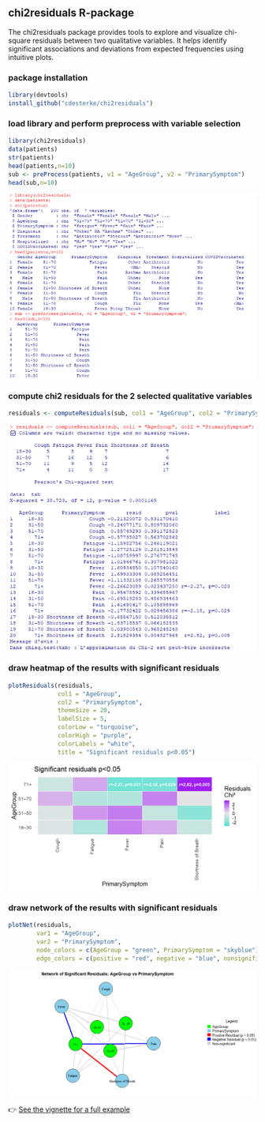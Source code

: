 ## chi2residuals R-package

The chi2residuals package provides tools to explore and visualize chi-square residuals between two qualitative variables. It helps identify significant associations and deviations from expected frequencies using intuitive plots.

### package installation
```r
library(devtools)
install_github("cdesterke/chi2residuals")
```

### load library and perform preprocess with variable selection
```r
library(chi2residuals)
data(patients)
str(patients)
head(patients,n=10)
sub <- preProcess(patients, v1 = "AgeGroup", v2 = "PrimarySymptom")
head(sub,n=10)
```

![res](https://github.com/cdesterke/chi2residuals/blob/main/screen.png)

### compute chi2 residuals for the 2 selected qualitative variables

```r
residuals <- computeResiduals(sub, col1 = "AgeGroup", col2 = "PrimarySymptom")
```
![res](https://github.com/cdesterke/chi2residuals/blob/main/residuals.png)

### draw heatmap of the results with significant residuals
```r
plotResiduals(residuals,
              col1 = "AgeGroup",
              col2 = "PrimarySymptom",
              themeSize = 20,
              labelSize = 5,
              colorLow = "turquoise",
              colorHigh = "purple",
              colorLabels = "white",
              title = "Significant residuals p<0.05")
```
![res](https://github.com/cdesterke/chi2residuals/blob/main/heatmap.png)


### draw network of the results with significant residuals
```r
plotNet(residuals,
        var1 = "AgeGroup",
        var2 = "PrimarySymptom",
        node_colors = c(AgeGroup = "green", PrimarySymptom = "skyblue"),
        edge_colors = c(positive = "red", negative = "blue", nonsignificant = "lightgrey"))
```
![res](https://github.com/cdesterke/chi2residuals/blob/main/net.png)


👉 [See the vignette for a full example](https://github.com/cdesterke/chi2residuals/blob/main/vignettes/chi2residuals-vignette.Rmd)

